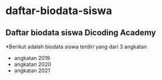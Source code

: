 daftar-biodata-siswa
==
Daftar biodata siswa Dicoding Academy
--
*Berikut adalah biodata siswa terdiri yang dari 3 angkatan
- angkatan 2019
- angkatan 2020
- angkatan 2021
